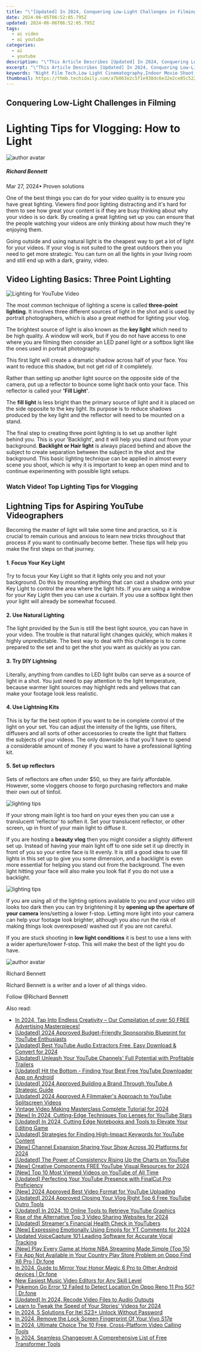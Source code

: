 ```yaml
---
title: "\"[Updated] In 2024, Conquering Low-Light Challenges in Filming\""
date: 2024-06-05T06:52:05.795Z
updated: 2024-06-06T06:52:05.795Z
tags:
  - ai video
  - ai youtube
categories:
  - ai
  - youtube
description: "\"This Article Describes [Updated] In 2024, Conquering Low-Light Challenges in Filming\""
excerpt: "\"This Article Describes [Updated] In 2024, Conquering Low-Light Challenges in Filming\""
keywords: "Night Film Tech,Low Light Cinematography,Indoor Movie Shoot,Dark Scene Capture,Ambient Filming Solutions,Shadow Reduction Tools,Dim Room Camera Use"
thumbnail: https://thmb.techidaily.com/a7b063e2c5f1e938dc6e32e2ce85c52239dfc8e7739a5c0ead2c07ab91e735b6.png
---
```


## Conquering Low-Light Challenges in Filming

# Lighting Tips for Vlogging: How to Light

![author avatar](https://images.wondershare.com/filmora/article-images/richard-bennett.jpg)

##### Richard Bennett

 Mar 27, 2024• Proven solutions

One of the best things you can do for your video quality is to ensure you have great lighting. Viewers find poor lighting distracting and it's hard for them to see how great your content is if they are busy thinking about why your video is so dark. By creating a great lighting set up you can ensure that the people watching your videos are only thinking about how much they're enjoying them.

Going outside and using natural light is the cheapest way to get a lot of light for your videos. If your vlog is not suited to the great outdoors then you need to get more strategic. You can turn on all the lights in your living room and still end up with a dark, grainy, video.

## Video Lighting Basics: Three Point Lighting

![ Lighting for YouTube Video](https://images.wondershare.com/filmora/article-images/three-point-lighting.jpg)

The most common technique of lighting a scene is called **three-point lighting**. It involves three different sources of light in the shot and is used by portrait photographers, which is also a great method for lighting your vlog.

The brightest source of light is also known as the **key light** which need to be high quality. A window will work, but if you do not have access to one where you are filming then consider an LED panel light or a softbox light like the ones used in portrait photography.

This first light will create a dramatic shadow across half of your face. You want to reduce this shadow, but not get rid of it completely.

Rather than setting up another light source on the opposite side of the camera, put up a reflector to bounce some light back onto your face. This reflector is called your **'Fill Light'**.

The **fill light** is less bright than the primary source of light and it is placed on the side opposite to the key light. Its purpose is to reduce shadows produced by the key light and the reflector will need to be mounted on a stand.

The final step to creating three point lighting is to set up another light behind you. This is your 'Backlight', and it will help you stand out from your background. **Backlight or Hair light** is always placed behind and above the subject to create separation between the subject in the shot and the background. This basic lighting technique can be applied in almost every scene you shoot, which is why it is important to keep an open mind and to continue experimenting with possible light setups.

### Watch Video! Top Lighting Tips for Vlogging

## Lightning Tips for Aspiring YouTube Videographers

Becoming the master of light will take some time and practice, so it is crucial to remain curious and anxious to learn new tricks throughout that process if you want to continually become better. These tips will help you make the first steps on that journey.

#### 1\.  Focus Your Key Light

Try to focus your Key Light so that it lights only you and not your background. Do this by mounting anything that can cast a shadow onto your Key Light to control the area where the light hits. If you are using a window for your Key Light then you can use a curtain. If you use a softbox light then your light will already be somewhat focused.

#### 2\. Use Natural Lighting

The light provided by the Sun is still the best light source, you can have in your video. The trouble is that natural light changes quickly, which makes it highly unpredictable. The best way to deal with this challenge is to come prepared to the set and to get the shot you want as quickly as you can.

#### 3\.  Try DIY Lightning

Literally, anything from candles to LED light bulbs can serve as a source of light in a shot. You just need to pay attention to the light temperature, because warmer light sources may highlight reds and yellows that can make your footage look less realistic.

#### 4\. Use Lightning Kits

This is by far the best option if you want to be in complete control of the light on your set. You can adjust the intensity of the lights, use filters, diffusers and all sorts of other accessories to create the light that flatters the subjects of your videos. The only downside is that you'll have to spend a considerable amount of money if you want to have a professional lighting kit.

#### 5\.  Set up reflectors

Sets of reflectors are often under $50, so they are fairly affordable. However, some vloggers choose to forgo purchasing reflectors and make their own out of tinfoil.

![lighting tips](https://images.wondershare.com/filmora/article-images/lighting-tips01.JPG)

If your strong main light is too hard on your eyes then you can use a translucent 'reflector' to soften it. Set your translucent reflector, or other screen, up in front of your main light to diffuse it.

If you are hosting a **beauty vlog** then you might consider a slightly different set up. Instead of having your main light off to one side set it up directly in front of you so your entire face is lit evenly. It is still a good idea to use fill lights in this set up to give you some dimension, and a backlight is even more essential for helping you stand out from the background. The even light hitting your face will also make you look flat if you do not use a backlight.

![lighting tips](https://images.wondershare.com/filmora/article-images/lighting-tips02.JPG)

If you are using all of the lighting options available to you and your video still looks too dark then you can try brightening it by **opening up the aperture of your camera** lens/setting a lower f-stop. Letting more light into your camera can help your footage look brighter, although you also run the risk of making things look overexposed/ washed out if you are not careful.

If you are stuck shooting in **low light conditions** it is best to use a lens with a wider aperture/lower f-stop. This will make the best of the light you do have.

![author avatar](https://images.wondershare.com/filmora/article-images/richard-bennett.jpg)

Richard Bennett

Richard Bennett is a writer and a lover of all things video.

Follow @Richard Bennett

<span class="atpl-alsoreadstyle">Also read:</span>
<div><ul>
<li><a href="https://facebook-record-videos.techidaily.com/in-2024-tap-into-endless-creativity-our-compilation-of-over-50-free-advertising-masterpieces/"><u>In 2024, Tap Into Endless Creativity – Our Compilation of over 50 FREE Advertising Masterpieces!</u></a></li>
<li><a href="https://facebook-record-videos.techidaily.com/updated-2024-approved-budget-friendly-sponsorship-blueprint-for-youtube-enthusiasts/"><u>[Updated] 2024 Approved  Budget-Friendly Sponsorship Blueprint for YouTube Enthusiasts</u></a></li>
<li><a href="https://facebook-record-videos.techidaily.com/updated-best-youtube-audio-extractors-free-easy-download-and-convert-for-2024/"><u>[Updated] Best YouTube Audio Extractors  Free, Easy Download & Convert for 2024</u></a></li>
<li><a href="https://facebook-record-videos.techidaily.com/updated-unleash-your-youtube-channels-full-potential-with-profitable-trailers/"><u>[Updated] Unleash Your YouTube Channels' Full Potential with Profitable Trailers</u></a></li>
<li><a href="https://facebook-record-videos.techidaily.com/updated-hit-the-bottom-finding-your-best-free-youtube-downloader-app-on-android/"><u>[Updated] Hit the Bottom - Finding Your Best Free YouTube Downloader App on Android</u></a></li>
<li><a href="https://facebook-record-videos.techidaily.com/updated-2024-approved-building-a-brand-through-youtube-a-strategic-guide/"><u>[Updated] 2024 Approved  Building a Brand Through YouTube  A Strategic Guide</u></a></li>
<li><a href="https://facebook-record-videos.techidaily.com/updated-2024-approved-a-filmmakers-approach-to-youtube-splitscreen-videos/"><u>[Updated] 2024 Approved  A Filmmaker's Approach to YouTube Splitscreen Videos</u></a></li>
<li><a href="https://facebook-record-videos.techidaily.com/vintage-video-making-masterclass-complete-tutorial-for-2024/"><u>Vintage Video Making Masterclass  Complete Tutorial for 2024</u></a></li>
<li><a href="https://facebook-record-videos.techidaily.com/new-in-2024-cutting-edge-techniques-top-lenses-for-youtube-stars/"><u>[New] In 2024, Cutting-Edge Techniques  Top Lenses for YouTube Stars</u></a></li>
<li><a href="https://facebook-record-videos.techidaily.com/updated-in-2024-cutting-edge-notebooks-and-tools-to-elevate-your-editing-game/"><u>[Updated] In 2024, Cutting Edge  Notebooks and Tools to Elevate Your Editing Game</u></a></li>
<li><a href="https://facebook-record-videos.techidaily.com/updated-strategies-for-finding-high-impact-keywords-for-youtube-content/"><u>[Updated] Strategies for Finding High-Impact Keywords for YouTube Content</u></a></li>
<li><a href="https://facebook-record-videos.techidaily.com/new-channel-expansion-sharing-your-show-across-30-platforms-for-2024/"><u>[New] Channel Expansion  Sharing Your Show Across 30 Platforms for 2024</u></a></li>
<li><a href="https://facebook-record-videos.techidaily.com/updated-the-power-of-consistency-rising-up-the-charts-on-youtube/"><u>[Updated] The Power of Consistency  Rising Up the Charts on YouTube</u></a></li>
<li><a href="https://facebook-record-videos.techidaily.com/new-creative-components-free-youtube-visual-resources-for-2024/"><u>[New] Creative Components  FREE YouTube Visual Resources for 2024</u></a></li>
<li><a href="https://facebook-record-videos.techidaily.com/new-top-10-most-viewed-videos-on-youtube-of-all-time/"><u>[New] Top 10 Most Viewed Videos on YouTube of All Time</u></a></li>
<li><a href="https://facebook-record-videos.techidaily.com/updated-perfecting-your-youtube-presence-with-finalcut-pro-proficiency/"><u>[Updated] Perfecting Your YouTube Presence with FinalCut Pro Proficiency</u></a></li>
<li><a href="https://facebook-record-videos.techidaily.com/new-2024-approved-best-video-format-for-youtube-uploading/"><u>[New] 2024 Approved  Best Video Format for YouTube Uploading</u></a></li>
<li><a href="https://facebook-record-videos.techidaily.com/updated-2024-approved-closing-your-vlog-right-top-6-free-youtube-outro-tools/"><u>[Updated] 2024 Approved  Closing Your Vlog Right  Top 6 Free YouTube Outro Tools</u></a></li>
<li><a href="https://facebook-record-videos.techidaily.com/updated-in-2024-10-online-tools-to-retrieve-youtube-graphics/"><u>[Updated] In 2024, 10 Online Tools to Retrieve YouTube Graphics</u></a></li>
<li><a href="https://facebook-record-videos.techidaily.com/rise-of-the-alternative-top-3-video-sharing-websites-for-2024/"><u>Rise of the Alternative  Top 3 Video Sharing Websites for 2024</u></a></li>
<li><a href="https://facebook-record-videos.techidaily.com/updated-streamers-financial-health-check-in-youtubers/"><u>[Updated] Streamer's Financial Health Check in YouTubers</u></a></li>
<li><a href="https://facebook-record-videos.techidaily.com/new-expressing-emotionally-using-emojis-for-yt-comments-for-2024/"><u>[New] Expressing Emotionally  Using Emojis for YT Comments for 2024</u></a></li>
<li><a href="https://voice-adjusting.techidaily.com/updated-voicecapture-101-leading-software-for-accurate-vocal-tracking/"><u>Updated VoiceCapture 101 Leading Software for Accurate Vocal Tracking</u></a></li>
<li><a href="https://extra-support.techidaily.com/new-play-every-game-at-home-nba-streaming-made-simple-top-15/"><u>[New] Play Every Game at Home  NBA Streaming Made Simple (Top 15)</u></a></li>
<li><a href="https://howto.techidaily.com/fix-app-not-available-in-your-country-play-store-problem-on-oppo-find-x6-pro-drfone-by-drfone-fix-android-problems-fix-android-problems/"><u>Fix App Not Available in Your Country Play Store Problem on Oppo Find X6 Pro | Dr.fone</u></a></li>
<li><a href="https://screen-mirror.techidaily.com/in-2024-guide-to-mirror-your-honor-magic-6-pro-to-other-android-devices-drfone-by-drfone-android/"><u>In 2024, Guide to Mirror Your Honor Magic 6 Pro to Other Android devices | Dr.fone</u></a></li>
<li><a href="https://smart-video-creator.techidaily.com/new-easiest-music-video-editors-for-any-skill-level/"><u>New Easiest Music Video Editors for Any Skill Level</u></a></li>
<li><a href="https://android-pokemon-go.techidaily.com/pokemon-go-error-12-failed-to-detect-location-on-oppo-reno-11-pro-5g-drfone-by-drfone-virtual-android/"><u>Pokemon Go Error 12 Failed to Detect Location On Oppo Reno 11 Pro 5G? | Dr.fone</u></a></li>
<li><a href="https://twitter-videos.techidaily.com/updated-in-2024-recode-video-files-to-audio-outputs/"><u>[Updated] In 2024, Recode Video Files to Audio Outputs</u></a></li>
<li><a href="https://extra-skills.techidaily.com/learn-to-tweak-the-speed-of-your-stories-videos-for-2024/"><u>Learn to Tweak the Speed of Your Stories' Videos for 2024</u></a></li>
<li><a href="https://unlock-android.techidaily.com/in-2024-5-solutions-for-itel-s23plus-unlock-without-password-by-drfone-android/"><u>In 2024, 5 Solutions For Itel S23+ Unlock Without Password</u></a></li>
<li><a href="https://android-unlock.techidaily.com/in-2024-remove-the-lock-screen-fingerprint-of-your-vivo-s17e-by-drfone-android/"><u>In 2024, Remove the Lock Screen Fingerprint Of Your Vivo S17e</u></a></li>
<li><a href="https://screen-activity-recording.techidaily.com/in-2024-ultimate-choice-the-10-free-cross-platform-video-calling-tools/"><u>In 2024, Ultimate Choice  The 10 Free, Cross-Platform Video Calling Tools</u></a></li>
<li><a href="https://extra-support.techidaily.com/in-2024-seamless-changeover-a-comprehensive-list-of-free-transformer-tools/"><u>In 2024, Seamless Changeover  A Comprehensive List of Free Transformer Tools</u></a></li>
</ul></div>

<ins class="adsbygoogle"
      style="display:block"
      data-ad-client="ca-pub-7571918770474297"
      data-ad-slot="8358498916"
      data-ad-format="auto"
      data-full-width-responsive="true"></ins>